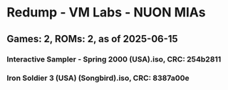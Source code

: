 # Redump - VM Labs - NUON MIAs
## Games: 2, ROMs: 2, as of 2025-06-15

### Interactive Sampler - Spring 2000 (USA).iso, CRC: 254b2811
### Iron Soldier 3 (USA) (Songbird).iso, CRC: 8387a00e
